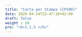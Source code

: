 ```yaml
---
title: "Carta per Stampa [CPS00]"
date: 2020-04-24T22:47:10+02:00
draft: false
weight : 10
pre: "<b>1.1.5 </b>"
---
```

